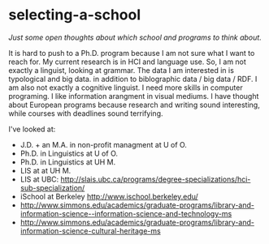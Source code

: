 # selecting-a-school
_Just some open thoughts about which school and programs to think about._

It is hard to push to a Ph.D. program because I am not sure what I want to reach for. My current research is in HCI and language use. So, I am not exactly a linguist, looking at grammar. The data I am interested in is typological and big data. in addition to biblographic data / big data / RDF.
I am also not exactly a cognitive linguist. I need more skills in computer programing. I like information arangment in visual mediums. I have thought about European programs because research and writing sound interesting, while courses with deadlines sound terrifying.

I've looked at:
* J.D. + an M.A. in non-profit managment at U of O.
* Ph.D. in Linguistics at U of O.
* Ph.D. in Linguistics at UH M.
* LIS at at UH M.
* LIS at UBC: http://slais.ubc.ca/programs/degree-specializations/hci-sub-specialization/
* iSchool at Berkeley http://www.ischool.berkeley.edu/
* http://www.simmons.edu/academics/graduate-programs/library-and-information-science--information-science-and-technology-ms
* http://www.simmons.edu/academics/graduate-programs/library-and-information-science-cultural-heritage-ms
